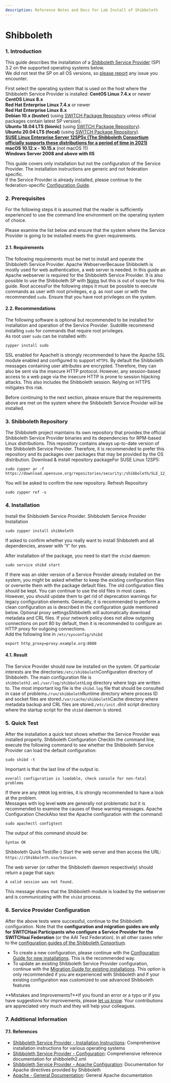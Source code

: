 ```yaml
---
description: Reference Notes and Docs for Lab Install of Shibboleth
---
```


# Shibboleth



### 1. Introduction

This guide describes the installation of a [Shibboleth Service Provider](https://www.shibboleth.net/products/service-provider/) \(SP\) 3.2 on the supported operating systems below.  
We did not test the SP on all OS versions, so [please report](mailto:aai@switch.ch?subject=SP%203.2%20Implementation%20Guide) any issue you encounter.

First select the operating system that is used on the host where the Shibboleth Service Provider is installed: **CentOS Linux 7.4.x** or newer  
 **CentOS Linux 8.x**  
 **Red Hat Enterprise Linux 7.4.x** or newer  
 **Red Hat Enterprise Linux 8.x**  
 **Debian 10.x \(buster\)** \(using [SWITCH Package Repository](https://pkg.switch.ch/switchaai/) unless official packages contain latest SP version\).  
 **Ubuntu 18.04 LTS \(bionic\)** \(using [SWITCH Package Repository](https://pkg.switch.ch/switchaai/)\).  
 **Ubuntu 20.04 LTS \(focal\)** \(using [SWITCH Package Repository](https://pkg.switch.ch/switchaai/)\).  
 [**SUSE Linux Enterprise Server 12SP5x \(The Shibboleth Consortium officially supports these distributions for a period of time in 2021\)**](https://www.switch.ch/aai/guides/sp/installation/?os=suse)  
 **macOS 10.12.x - 10.15.x** \(not macOS 11\)  
 **Windows Server 2008 and above with IIS**

This guide covers only installation but not the configuration of the Service Provider. The installation instructions are generic and not federation specific.  
If the Service Provider is already installed, please continue to the federation-specific [Configuration Guide](https://www.switch.ch/aai/guides/sp/installation/configuration.html?os=suse&hostname=yourhost.example.org).

### 2. Prerequisites

For the following steps it is assumed that the reader is sufficiently experienced to use the command line environment on the operating system of choice.

Please examine the list below and ensure that the system where the Service Provider is going to be installed meets the given requirements.

#### 2.1. Requirements

The following requirements must be met to install and operate the Shibboleth Service Provider. Apache WebserverBecause Shibboleth is mostly used for web authentication, a web server is needed. In this guide an Apache webserver is required for the Shibboleth Service Provider. It is also possible to use the Shibboleth SP with [Nginx](https://wiki.shibboleth.net/confluence/display/SP3/Nginx) but this is out of scope for this guide. Root accessFor the following steps it must be possible to execute commands as user with root privileges, e.g. as root user or with the recommended `sudo`. Ensure that you have root privileges on the system.

#### 2.2. Recommendations

The following software is optional but recommended to be installed for installation and operation of the Service Provider. SudoWe recommend installing `sudo` for commands that require root privileges.  
As root user `sudo` can be installed with:

```text
zypper install sudo
```

 SSL enabled for ApacheIt is strongly recommended to have the Apache SSL module enabled and configured to support `HTTPS`. By default the Shibboleth messages containing user attributes are encrypted. Therefore, they can also be sent via the insecure HTTP protocol. However, any session-based access to a web page via the insecure HTTP is prone to session hijacking attacks. This also includes the Shibboleth session. Relying on HTTPS mitigates this risk.

Before continuing to the next section, please ensure that the requirements above are met on the system where the Shibboleth Service Provider will be installed.

### 3. Shibboleth Repository

The Shibboleth project maintains its own repository that provides the official Shibboleth Service Provider binaries and its dependencies for RPM-based Linux distributions. This repository contains always up-to-date version of the Shibboleth Service Provider. Therefore, it is recommended to prefer this repository and its packages over packages that may be provided by the OS distribution. Download & install repository packageFor SUSE Linux 12SP5:

```text
sudo zypper ar -f https://download.opensuse.org/repositories/security:/shibboleth/SLE_12_SP5/security:shibboleth.repo
```

You will be asked to confirm the new repository. Refresh Repository

```text
sudo zypper ref -s
```

### 4. Installation

Install the Shibboleth Service Provider. Shibboleth Service Provider Installation

```text
sudo zypper install shibboleth
```

If asked to confirm whether you really want to install Shibboleth and all dependencies, answer with 'Y' for yes.

After installation of the package, you need to start the `shibd` daemon:

```text
sudo service shibd start
```

If there was an older version of a Service Provider already installed on the system, you might be asked whether to keep the existing configuration files or overwrite them with the package default files. The old configuration files should be kept. You can continue to use the old files in most cases. However, you should update them to get rid of deprecation warnings for legacy configuration elements. Generally, it is recommended to perform a clean configuration as is described in the configuration guide mentioned below. Optional proxy settingsShibboleth will automatically download metadata and CRL files. If your network policy does not allow outgoing connections on port 80 by default, then it is recommended to configure an HTTP proxy for outgoing connections.  
Add the following line in `/etc/sysconfig/shibd`

```text
export http_proxy=proxy.example.org:8080
```

#### 4.1. Result

The Service Provider should now be installed on the system. Of particular interests are the directories:`/etc/shibboleth`Configuration directory of Shibboleth. The main configuration file is `shibboleth2.xml`.`/var/log/shibboleth`Log directory where logs are written to. The most important log file is the `shibd.log` file that should be consulted in case of problems.`/run/shibboleth`Runtime directory where process ID and socket files are stored.`/var/cache/shibboleth`Cache directory where metadata backup and CRL files are stored.`/etc/init.d`Init script directory where the startup script for the `shibd` daemon is stored.

### 5. Quick Test

After the installation a quick test shows whether the Service Provider was installed properly. Shibboleth Configuration CheckIn the command line, execute the following command to see whether the Shibboleth Service Provider can load the default configuration:

```text
sudo shibd -t
```

Important is that the last line of the output is:

```text
overall configuration is loadable, check console for non-fatal problems
```

If there are any `ERROR` log entries, it is strongly recommended to have a look at the problem.  
Messages with log level `WARN` are generally not problematic but it is recommended to examine the causes of these warning messages. Apache Configuration CheckAlso test the Apache configuration with the command:

```text
sudo apachectl configtest
```

The output of this command should be:

```text
Syntax OK
```

 Shibboleth Quick Test\(Re-\) Start the web server and then access the URL: `https:///Shibboleth.sso/Session`.  
  
The web server \(or rather the Shibboleth daemon respectively\) should return a page that says:

```text
A valid session was not found.
```

This message shows that the Shibboleth module is loaded by the webserver and is communicating with the `shibd` process.

### 6. Service Provider Configuration

After the above tests were successful, continue to the Shibboleth configuration. Note that the **configuration and migration guides are only for SWITCHaai Participants who configure a Service Provider for the SWITCHaai Federation** \(or the AAI Test Federation\). In all other cases refer to the [configuration guides of the Shibboleth Consortium](https://wiki.shibboleth.net/confluence/display/SP3/Home).

* To create a new configuration, please continue with the [Configuration Guide for new installations](https://www.switch.ch/aai/guides/sp/installation/configuration.html?os=suse&hostname=yourhost.example.org). This is the recommended way.
* To update an existing Shibboleth Service Provider configuration, continue with the [Migration Guide for existing installations](https://www.switch.ch/aai/guides/sp/migration/#3). This option is only recommended if you are experienced with Shibboleth and if your existing configuration was customized to use advanced Shibboleth features

**Mistakes and Improvements?**If you found an error or a typo or if you have suggestions for improvements, please [let us know](mailto:aai@switch.ch?subject=SP%203.2%20Implementation%20Guide). Your contributions are appreciated very much and they will help your colleagues.

### 7. Additional Information

#### 7.1. References

* [Shibboleth Service Provider - Installation Instructions](https://wiki.shibboleth.net/confluence/display/SP3/Installation): Comprehenisve installation instructions for various operating systems
* [Shibboleth Service Provider - Configuration](https://wiki.shibboleth.net/confluence/display/SP3/SPConfig): Comprehensive reference documentation for shibboleth2.xml
* [Shibboleth Service Provider - Apache Configuration](https://wiki.shibboleth.net/confluence/display/SP3/Apache): Documentation for Apache directives provided by Shibboleth
* [Apache - General Documentation](https://httpd.apache.org/docs/2.4/): General Apache documentation

